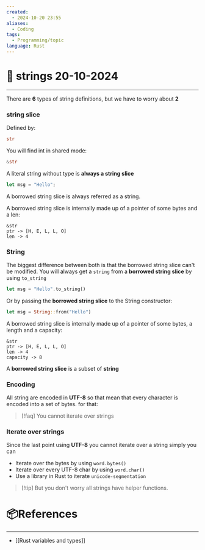 ```yaml
---
created:
  - 2024-10-20 23:55
aliases:
  - Coding
tags:
  - Programming/topic
language: Rust
---
```

# 📃 strings  20-10-2024

---
There are **6** types of string definitions, but we have to worry about **2**

### string slice
Defined by:
```rust
str
```

You will find int in shared mode:
```rust
&str
```

A literal string without type is **always a string slice**
```rust
let msg = "Hello";
```

A borrowed string slice is always referred as a string.

A borrowed string slice is internally made up of a pointer of some bytes and a len:
```
&str
ptr -> [H, E, L, L, O]
len -> 4
```

### String
The biggest difference between both is that the borrowed string slice can't be modified.
You will always get a `string` from a **borrowed string slice** by using `to_string`

```rust
let msg = "Hello".to_string()
```

Or by passing the **borrowed string slice** to the String constructor:
```rust
let msg = String::from("Hello")
```

A borrowed string slice is internally made up of a pointer of some bytes, a length and a capacity:
```
&str
ptr -> [H, E, L, L, O]
len -> 4
capacity -> 8
```

A **borrowed string slice** is a subset of **string**

### Encoding
All string are encoded in **UTF-8** so that mean that every character is encoded into a set of bytes. for that:

>[!faq] You cannot iterate over strings

### Iterate over strings
Since the last point using **UTF-8** you cannot iterate over a string simply you can
- Iterate over the bytes by using `word.bytes()`
- Iterate over every UTF-8 char by using `word.char()`
- Use a library in Rust to iterate `unicode-segmentation`

> [!tip] But you don't worry all strings have helper functions.

# 📦References 
---
- [[Rust variables and types]]